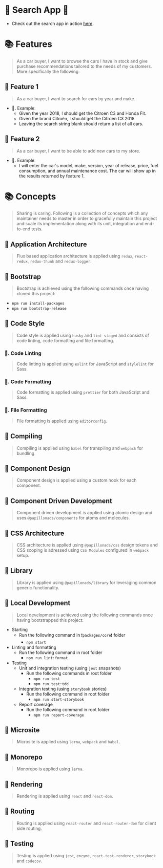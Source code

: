 # 🎉 Search App 🎉

- Check out the search app in action [here](https://papillonads.github.io/search/).

# 📚 Features

> As a car buyer, I want to browse the cars I have in stock and give purchase recommendations tailored to the needs of my customers. More specifically the following:

## 📗 Feature 1

> As a car buyer, I want to search for cars by year and make.

- 📖. Example:
  - Given the year 2018, I should get the Citroen C3 and Honda Fit.
  - Given the brand Citroën, I should get the Citroen C3 2018.
  - Leaving the search string blank should return a list of all cars.

## 📗 Feature 2

> As a car buyer, I want to be able to add new cars to my store.

- 📖. Example:
  - I will enter the car's model, make, version, year of release, price, fuel consumption, and annual maintenance cost. The car will show up in the results returned by feature 1.

# 📚 Concepts

> Sharing is caring. Following is a collection of concepts which any maintainer needs to master in order to gracefully maintain this project and scale its implementation along with its unit, integration and end-to-end tests.

## 📗 Application Architecture

> Flux based application architecture is applied using `redux`, `react-redux`, `redux-thunk` and `redux-logger`.

## 📗 Bootstrap

> Bootstrap is achieved using the following commands once having cloned this project:

- `npm run install-packages`
- `npm run bootstrap-release`

## 📗 Code Style

> Code style is applied using `husky` and `lint-staged` and consists of code linting, code formatting and file formatting.

### 📖. Code Linting

> Code linting is applied using `eslint` for JavaScript and `stylelint` for Sass.

### 📖. Code Formatting

> Code formatting is applied using `prettier` for both JavaScript and Sass.

### 📖. File Formatting

> File formatting is applied using `editorconfig`.

## 📗 Compiling

> Compiling is applied using `babel` for transpiling and `webpack` for bundling.

## 📗 Component Design

> Component design is applied using a custom hook for each component.

## 📗 Component Driven Development

> Component driven development is applied using atomic design and uses `@papillonads/components` for atoms and molecules.

## 📗 CSS Architecture

> CSS architecture is applied using `@papillonads/css` design tokens and CSS scoping is adressed using `CSS Modules` configured in `webpack` setup.

## 📗 Library

> Library is applied using `@papillonads/library` for leveraging common generic functionality.

## 📗 Local Development

> Local development is achieved using the following commands once having bootstrapped this project:

- Starting
  - Run the following command in ❗️`packages/core`❗️ folder
    - `npm start`
- Linting and formatting
  - Run the following command in root folder
    - `npm run lint:format`
- Testing
  - Unit and integration testing (using `jest` snapshots)
    - Run the following commands in root folder
      - `npm run test`
      - `npm run test:tdd`
  - Integration testing (using `storybook` stories)
    - Run the following command in root folder
      - `npm run start-storybook`
  - Report coverage
    - Run the following command in root folder
      - `npm run report-coverage`

## 📗 Microsite

> Microsite is applied using `lerna`, `webpack` and `babel`.

## 📗 Monorepo

> Monorepo is applied using `lerna`.

## 📗 Rendering

> Rendering is applied using `react` and `react-dom`.

## 📗 Routing

> Routing is applied using `react-router` and `react-router-dom` for client side routing.

## 📗 Testing

> Testing is applied using `jest`, `enzyme`, `react-test-renderer`, `storybook` and `codecov`.
